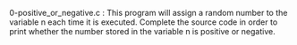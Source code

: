 0-positive_or_negative.c : This program will assign a random number to the variable n each time it is executed. Complete the source code in order to print whether the number stored in the variable n is positive or negative. 

